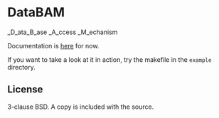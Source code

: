 DataBAM
=======

_D_ata_B_ase _A_ccess _M_echanism

Documentation is [here](http://godoc.org/github.com/BugHerd/databam) for now.

If you want to take a look at it in action, try the makefile in the `example`
directory.

License
-------

3-clause BSD. A copy is included with the source.
